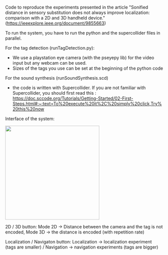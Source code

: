Code to reproduce the experiments presented in the article "Sonified distance in sensory substitution does not always improve localization: comparison with a 2D and 3D handheld device." (https://ieeexplore.ieee.org/document/9855663)

To run the system, you have to run the python and the supercollider files in parallel. 

For the tag detection (runTagDetection.py):
- We use a playstation eye camera (with the pseyepy lib)  for the video input but any webcam can be used. 
- Sizes of the tags you use can be set at the beginning of the python code


For the sound synthesis (runSoundSynthesis.scd)
- the code is written with Supercollider. If you are not familiar with Supercollider, you should first read this : https://doc.sccode.org/Tutorials/Getting-Started/02-First-Steps.html#:~:text=To%20execute%20it%2C%20simply%20click,Try%20this%20now 



Interface of the system: 


 <img src="https://user-images.githubusercontent.com/6518453/189969154-08d6aae5-fa0a-4e4e-b2f6-51de0a7e8670.png" width="300">

 2D / 3D button: Mode 2D -> Distance between the camera and the tag is not encoded, Mode 3D -> the distance is encoded (with repetition rate)
 
 Localization / Navigaton button: Localization -> localization experiment (tags are smaller) / Navigation -> navigation experiments (tags are bigger)



